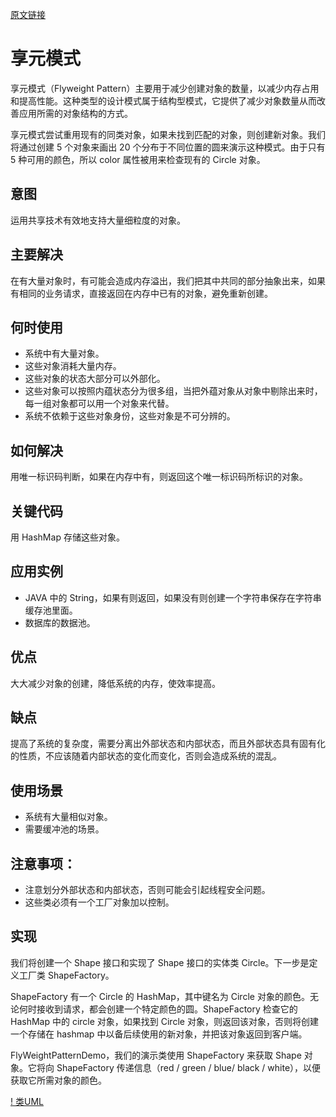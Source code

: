 [原文链接](https://www.runoob.com/design-pattern/flyweight-pattern.html)

# 享元模式

享元模式（Flyweight Pattern）主要用于减少创建对象的数量，以减少内存占用和提高性能。这种类型的设计模式属于结构型模式，它提供了减少对象数量从而改善应用所需的对象结构的方式。

享元模式尝试重用现有的同类对象，如果未找到匹配的对象，则创建新对象。我们将通过创建 5 个对象来画出 20 个分布于不同位置的圆来演示这种模式。由于只有 5 种可用的颜色，所以 color 属性被用来检查现有的 Circle 对象。

## 意图

运用共享技术有效地支持大量细粒度的对象。

## 主要解决

在有大量对象时，有可能会造成内存溢出，我们把其中共同的部分抽象出来，如果有相同的业务请求，直接返回在内存中已有的对象，避免重新创建。

## 何时使用

* 系统中有大量对象。 
* 这些对象消耗大量内存。 
* 这些对象的状态大部分可以外部化。 
* 这些对象可以按照内蕴状态分为很多组，当把外蕴对象从对象中剔除出来时，每一组对象都可以用一个对象来代替。 
* 系统不依赖于这些对象身份，这些对象是不可分辨的。

## 如何解决

用唯一标识码判断，如果在内存中有，则返回这个唯一标识码所标识的对象。

## 关键代码

用 HashMap 存储这些对象。

## 应用实例

* JAVA 中的 String，如果有则返回，如果没有则创建一个字符串保存在字符串缓存池里面。 
* 数据库的数据池。

## 优点

大大减少对象的创建，降低系统的内存，使效率提高。

## 缺点

提高了系统的复杂度，需要分离出外部状态和内部状态，而且外部状态具有固有化的性质，不应该随着内部状态的变化而变化，否则会造成系统的混乱。

## 使用场景

* 系统有大量相似对象。 
* 需要缓冲池的场景。

## 注意事项： 

* 注意划分外部状态和内部状态，否则可能会引起线程安全问题。 
* 这些类必须有一个工厂对象加以控制。

## 实现

我们将创建一个 Shape 接口和实现了 Shape 接口的实体类 Circle。下一步是定义工厂类 ShapeFactory。

ShapeFactory 有一个 Circle 的 HashMap，其中键名为 Circle 对象的颜色。无论何时接收到请求，都会创建一个特定颜色的圆。ShapeFactory 检查它的 HashMap 中的 circle 对象，如果找到 Circle 对象，则返回该对象，否则将创建一个存储在 hashmap 中以备后续使用的新对象，并把该对象返回到客户端。

FlyWeightPatternDemo，我们的演示类使用 ShapeFactory 来获取 Shape 对象。它将向 ShapeFactory 传递信息（red / green / blue/ black / white），以便获取它所需对象的颜色。

[! 类UML](https://www.runoob.com/wp-content/uploads/2014/08/flyweight_pattern_uml_diagram-1.jpg)

